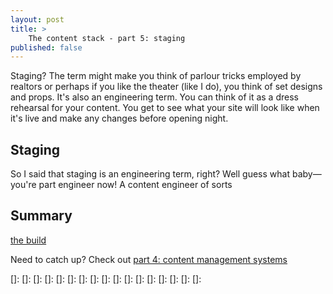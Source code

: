 ```yaml
---
layout: post
title: >
    The content stack - part 5: staging
published: false
---
```


Staging? The term might make you think of parlour tricks employed by realtors or perhaps if you like the theater (like I do), you think of set designs and props. It's also an engineering term. You can think of it as a dress rehearsal for your content. You get to see what your site will look like when it's live and make any changes before opening night.

## Staging

So I said that staging is an engineering term, right? Well guess what baby&mdash;you're part engineer now! A content engineer of sorts

## Summary

[the build](../coming-soon)

Need to catch up? Check out [part 4: content management systems](../content-stack-cms)

[]: 
[]: 
[]: 
[]: 
[]: 
[]: 
[]: 
[]: 
[]: 
[]: 
[]: 
[]: 
[]: 
[]: 
[]: 
[]: 
[]: 